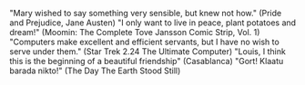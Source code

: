 "Mary wished to say something very sensible, but knew not how." (Pride and Prejudice, Jane Austen)
"I only want to live in peace, plant potatoes and dream!" (Moomin: The Complete Tove Jansson Comic Strip, Vol. 1)
"Computers make excellent and efficient servants, but I have no wish to serve under them." (Star Trek 2.24 The Ultimate Computer)
"Louis, I think this is the beginning of a beautiful friendship" (Casablanca)
"Gort! Klaatu barada nikto!" (The Day The Earth Stood Still)
